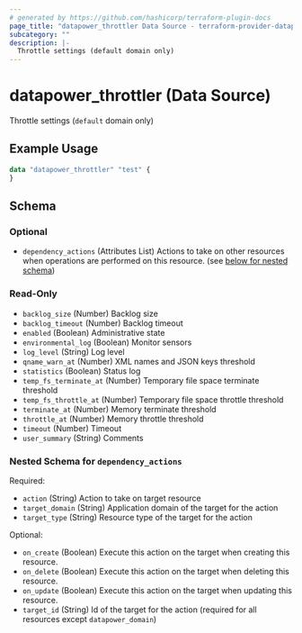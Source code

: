 ```yaml
---
# generated by https://github.com/hashicorp/terraform-plugin-docs
page_title: "datapower_throttler Data Source - terraform-provider-datapower"
subcategory: ""
description: |-
  Throttle settings (default domain only)
---
```


# datapower_throttler (Data Source)

Throttle settings (`default` domain only)

## Example Usage

```terraform
data "datapower_throttler" "test" {
}
```

<!-- schema generated by tfplugindocs -->
## Schema

### Optional

- `dependency_actions` (Attributes List) Actions to take on other resources when operations are performed on this resource. (see [below for nested schema](#nestedatt--dependency_actions))

### Read-Only

- `backlog_size` (Number) Backlog size
- `backlog_timeout` (Number) Backlog timeout
- `enabled` (Boolean) Administrative state
- `environmental_log` (Boolean) Monitor sensors
- `log_level` (String) Log level
- `qname_warn_at` (Number) XML names and JSON keys threshold
- `statistics` (Boolean) Status log
- `temp_fs_terminate_at` (Number) Temporary file space terminate threshold
- `temp_fs_throttle_at` (Number) Temporary file space throttle threshold
- `terminate_at` (Number) Memory terminate threshold
- `throttle_at` (Number) Memory throttle threshold
- `timeout` (Number) Timeout
- `user_summary` (String) Comments

<a id="nestedatt--dependency_actions"></a>
### Nested Schema for `dependency_actions`

Required:

- `action` (String) Action to take on target resource
- `target_domain` (String) Application domain of the target for the action
- `target_type` (String) Resource type of the target for the action

Optional:

- `on_create` (Boolean) Execute this action on the target when creating this resource.
- `on_delete` (Boolean) Execute this action on the target when deleting this resource.
- `on_update` (Boolean) Execute this action on the target when updating this resource.
- `target_id` (String) Id of the target for the action (required for all resources except `datapower_domain`)
